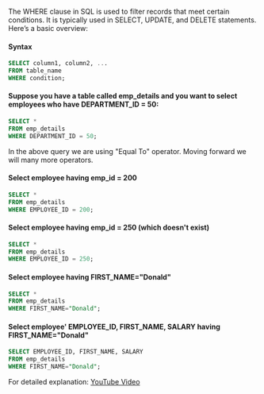 The WHERE clause in SQL is used to filter records that meet certain conditions. It is typically used in SELECT, UPDATE, and DELETE statements. Here’s a basic overview:
#### Syntax
```sql
SELECT column1, column2, ...
FROM table_name
WHERE condition;
```
#### Suppose you have a table called emp_details and you want to select employees who have DEPARTMENT_ID = 50:
```sql
SELECT *
FROM emp_details
WHERE DEPARTMENT_ID = 50;
```

In the above query we are using "Equal To" operator. Moving forward we will many more operators.

#### Select employee having emp_id = 200
```sql
SELECT *
FROM emp_details
WHERE EMPLOYEE_ID = 200;
```
#### Select employee having emp_id = 250 (which doesn't exist)
```sql
SELECT *
FROM emp_details
WHERE EMPLOYEE_ID = 250;
```
 #### Select employee having FIRST_NAME="Donald"
```sql
SELECT *
FROM emp_details
WHERE FIRST_NAME="Donald";
```

#### Select employee' EMPLOYEE_ID, FIRST_NAME, SALARY having FIRST_NAME="Donald"
```sql
SELECT EMPLOYEE_ID, FIRST_NAME, SALARY
FROM emp_details
WHERE FIRST_NAME="Donald";
```

For detailed explanation: [YouTube Video](https://www.youtube.com/watch?v=Jt1QOucq5vA&list=PL53IeEJJLQl3xIzMPqA7lApebsB-UqtNB&index=14)
